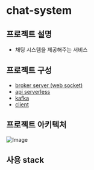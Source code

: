 # chat-system

## 프로젝트 설명

- 채팅 시스템을 제공해주는 서비스

## 프로젝트 구성

- [broker server (web socket)](https://github.com/PARKNAMSU/chat-analyze-server/tree/main/broker-server)
- [api serverless](https://github.com/PARKNAMSU/chat-analyze-server/tree/main/api-serverless)
- [kafka](https://github.com/PARKNAMSU/chat-analyze-server/tree/main/kafka)
- [client]()

## 프로젝트 아키텍처

![Image](https://github.com/user-attachments/assets/b7986b7a-d746-4d50-a8bc-27ddea4a929f)

## 사용 stack
